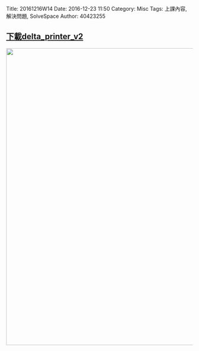 Title: 20161216W14
Date: 2016-12-23 11:50
Category: Misc
Tags: 上課內容, 解決問題, SolveSpace
Author: 40423255

<h2><a href="https://github.com/40423255/2016fallcadp_hw/raw/gh-pages/data/solvespace/delta_printer_v2.7z">下載delta_printer_v2</a></h2>
<img src="../data/solvespace/delta_printer_v2/delta_printer.png" width="800" />